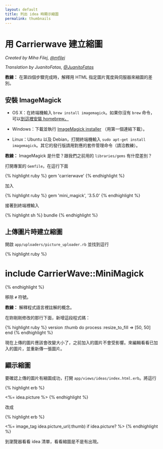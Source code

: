 ```yaml
---
layout: default
title: 列出 idea 時顯示縮圖
permalink: thumbnails
---
```


# 用 Carrierwave 建立縮圖

*Created by Miha Filej, [@mfilej](https://twitter.com/mfilej)*

*Translation by JuanitoFatas, [@JuanitoFatas](https://twitter.com/juanitofatas)*

**教練：** 在第四個步驟完成時，解釋用 HTML 指定圖片寬度與伺服器來縮圖的差別。

## 安裝 ImageMagick

* OS X：在終端機輸入 `brew install imagemagick`。如果你沒有 `brew` 命令，可以[到這裡安裝 homebrew。][in-homebrew]
* Windows：下載並執行 [ImageMagick installer][im-win] （用第一個連結下載）。
* Linux：Ubuntu 以及 Debian，打開終端機輸入 `sudo apt-get install imagemagick`。其它的發行版請用對應的套件管理命令（請洽教練）。

  [im-win]: http://www.imagemagick.org/script/binary-releases.php#windows
  [in-homebrew]: http://brew.sh/index_zh-tw.html

**教練：** ImageMagick 是什麼？跟我們之前用的 `libraries/gems` 有什麼差別？

打開專案的 `Gemfile`，在這行下面

{% highlight ruby %}
gem 'carrierwave'
{% endhighlight %}

加入

{% highlight ruby %}
gem 'mini_magick', '3.5.0'
{% endhighlight %}

接著到終端裡輸入

{% highlight sh %}
bundle
{% endhighlight %}

## 上傳圖片時建立縮圖

開啟 `app/uploaders/picture_uploader.rb` 並找到這行

{% highlight ruby %}
  # include CarrierWave::MiniMagick
{% endhighlight %}

移除 `#` 符號。

**教練：** 解釋程式語言裡註解的概念。

在妳剛剛修改的那行下面，新增這段程式碼：

{% highlight ruby %}
version :thumb do
  process :resize_to_fill => [50, 50]
end
{% endhighlight %}

現在上傳的圖片應該會改變大小了，之前加入的圖片不會受影響。來編輯看看已加入的圖片，並重新傳一張圖片。

## 顯示縮圖

要確認上傳的圖片有縮圖成功，打開 `app/views/ideas/index.html.erb`。將這行

{% highlight erb %}
<td><%= idea.picture %></td>
{% endhighlight %}

改成

{% highlight erb %}
<td><%= image_tag idea.picture_url(:thumb) if idea.picture? %></td>
{% endhighlight %}

到瀏覽器看看 idea 清單，看看縮圖是不是有出現。
